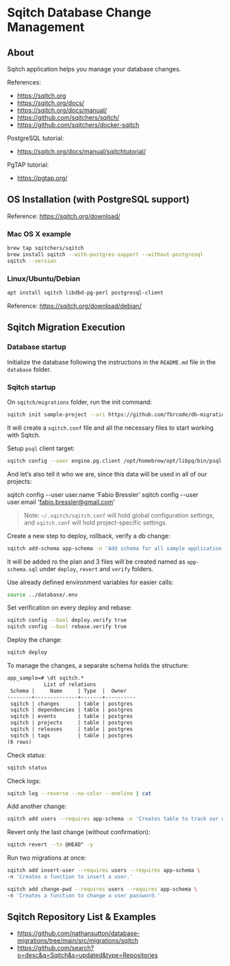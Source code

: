 # Sqitch Database Change Management

## About

Sqitch application helps you manage your database changes.

References:

- <https://sqitch.org>
- <https://sqitch.org/docs/>
- <https://sqitch.org/docs/manual/>
- <https://github.com/sqitchers/sqitch/>
- <https://github.com/sqitchers/docker-sqitch>

PostgreSQL tutorial:

- <https://sqitch.org/docs/manual/sqitchtutorial/>

PgTAP tutorial:

- <https://pgtap.org/>

## OS Installation (with PostgreSQL support)

Reference: <https://sqitch.org/download/>

### Mac OS X example

```sh
brew tap sqitchers/sqitch
brew install sqitch --with-postgres-support --without-postgresql
sqitch --version
```

### Linux/Ubuntu/Debian

```sh
apt install sqitch libdbd-pg-perl postgresql-client
```

Reference: <https://sqitch.org/download/debian/>

## Sqitch Migration Execution

### Database startup

Initialize the database following the instructions in the `README.md` file in the `database` folder.

### Sqitch startup

On `sqitch/migrations` folder, run the init command:

```sh
sqitch init sample-project --uri https://github.com/fbrcode/db-migration-sqitch/ --engine pg
```

It will create a `sqitch.conf` file and all the necessary files to start working with Sqitch.

Setup `psql` client target:

```sh
sqitch config --user engine.pg.client /opt/homebrew/opt/libpq/bin/psql
```

And let’s also tell it who we are, since this data will be used in all of our projects:

sqitch config --user user.name 'Fabio Bressler'
sqitch config --user user.email 'fabio.bressler@gmail.com'

> Note: `~/.sqitch/sqitch.conf` will hold global configuration settings, and `sqitch.conf` will hold project-specific settings.

Create a new step to deploy, rollback, verify a db change:

```sh
sqitch add-schema app-schema -n 'Add schema for all sample application objects.'
```

It will be added ro the plan and 3 files will be created named as `app-schema.sql` under `deploy`, `revert` and `verify` folders.

Use already defined environment variables for easier calls:

```sh
source ../database/.env
```

Set verification on every deploy and rebase:

```sh
sqitch config --bool deploy.verify true
sqitch config --bool rebase.verify true
```

Deploy the change:

```sh
sqitch deploy
```

To manage the changes, a separate schema holds the structure:

```txt
app_sample=# \dt sqitch.*
            List of relations
 Schema |     Name     | Type  |  Owner
--------+--------------+-------+----------
 sqitch | changes      | table | postgres
 sqitch | dependencies | table | postgres
 sqitch | events       | table | postgres
 sqitch | projects     | table | postgres
 sqitch | releases     | table | postgres
 sqitch | tags         | table | postgres
(6 rows)
```

Check status:

```sh
sqitch status
```

Check logs:

```sh
sqitch log --reverse --no-color --oneline | cat
```

Add another change:

```sh
sqitch add users --requires app-schema -n 'Creates table to track our users.'
```

Revert only the last change (without confirmation):

```sh
sqitch revert --to @HEAD^ -y
```

Run two migrations at once:

```sh
sqitch add insert-user --requires users --requires app-schema \
-n 'Creates a function to insert a user.'

sqitch add change-pwd --requires users --requires app-schema \
-n 'Creates a function to change a user password.'
```

## Sqitch Repository List & Examples

- <https://github.com/nathansutton/database-migrations/tree/main/src/migrations/sqitch>
- <https://github.com/search?o=desc&q=Sqitch&s=updated&type=Repositories>
